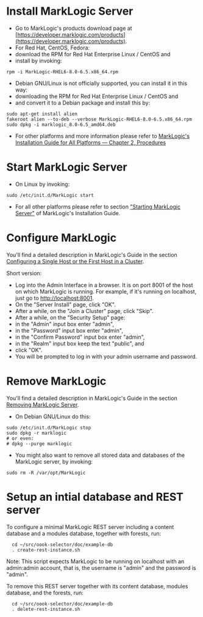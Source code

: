 # Install MarkLogic Server

* Go to MarkLogic's products download page at [https://developer.marklogic.com/products](https://developer.marklogic.com/products).
* For Red Hat, CentOS, Fedora:
 * download the RPM for Red Hat Enterprise Linux / CentOS and
 * install by invoking:
```
rpm -i MarkLogic-RHEL6-8.0-6.5.x86_64.rpm
```
* Debian GNU/Linux is not officially supported, you can install it in this way:
 * downloading the RPM for Red Hat Enterprise Linux / CentOS and
 * and convert it to a Debian package and install this by:
```
sudo apt-get install alien
fakeroot alien --to-deb --verbose MarkLogic-RHEL6-8.0-6.5.x86_64.rpm
sudo dpkg -i marklogic_8.0-6.5_amd64.deb
```
* For other platforms and more information please refer to
[MarkLogic's Installation Guide for All Platforms — Chapter 2, Procedures](https://docs.marklogic.com/guide/installation/procedures)

# Start MarkLogic Server
* On Linux by invoking:
```
sudo /etc/init.d/MarkLogic start
```
* For all other platforms please refer to section
["Starting MarkLogic Server"](https://docs.marklogic.com/guide/installation/procedures#id_92457)
of MarkLogic's Installation Guide.

# Configure MarkLogic
You'll find a detailed description in MarkLogic's Guide in the section
[Configuring a Single Host or the First Host in a Cluster](https://docs.marklogic.com/guide/installation/procedures#id_60220).

Short version:
* Log into the Admin Interface in a browser. It is on port 8001 of the host on which MarkLogic is running. For example, if it's running on localhost, just go to [http://localhost:8001](http://localhost:8001).
* On the "Server Install" page, click "OK".
* After a while, on the "Join a Cluster" page, click "Skip".
* After a while, on the "Security Setup" page:
 * in the "Admin" input box enter "admin",
 * in the "Password" input box enter "admin",
 * in the "Confirm Password" input box enter "admin",
 * in the "Realm" input box keep the text "public", and
 * click "OK".
* You will be prompted to log in with your admin username and password.

# Remove MarkLogic
You'll find a detailed description in MarkLogic's Guide in the section
[Removing MarkLogic Server](https://docs.marklogic.com/guide/installation/procedures#id_53295).

* On Debian GNU/Linux do this:
```
sudo /etc/init.d/MarkLogic stop
sudo dpkg -r marklogic
# or even:
# dpkg --purge marklogic
```
* You might also want to remove all stored data and databases of the MarkLogic server, by invoking:
```
sudo rm -R /var/opt/MarkLogic
```

# Setup an intial database and REST server
To configure a minimal MarkLogic REST server
including a content database and a modules database, together with forests,
run:
```
  cd ~/src/oook-selector/doc/example-db
  . create-rest-instance.sh 
```

Note: This script expects MarkLogic to be running on localhost with an admin:admin account,
that is, the username is "admin" and the password is "admin".

To remove this REST server together with its content database, modules database, and the forests,
run:
```
  cd ~/src/oook-selector/doc/example-db
  . delete-rest-instance.sh
```
